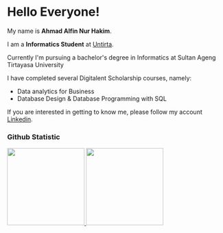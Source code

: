 # Hello Everyone! 

My name is **Ahmad Alfin Nur Hakim**.<br>

I am a **Informatics Student** at [Untirta](https://untirta.ac.id/).<br>

Currently I'm pursuing a bachelor's degree in Informatics at Sultan Ageng Tirtayasa University<br>

I have completed several Digitalent Scholarship courses, namely: <br>
- Data analytics for Business <br>
- Database Design & Database Programming with SQL<br>

If you are interested in getting to know me, please follow my account [Linkedin](https://www.linkedin.com/in/ahmadalfinnurhakim/).

### Github Statistic
<p align="left">
<a href="https://github.com/alf1001">
  <img height="180em" src="https://github-readme-stats-eight-theta.vercel.app/api?username=dimasmds&show_icons=true&theme=algolia&include_all_commits=true&count_private=true"/>
  <img height="180em" src="https://github-readme-stats-eight-theta.vercel.app/api/top-langs/?username=dimasmds&layout=compact&langs_count=8&theme=algolia"/>
</a>
</p>
